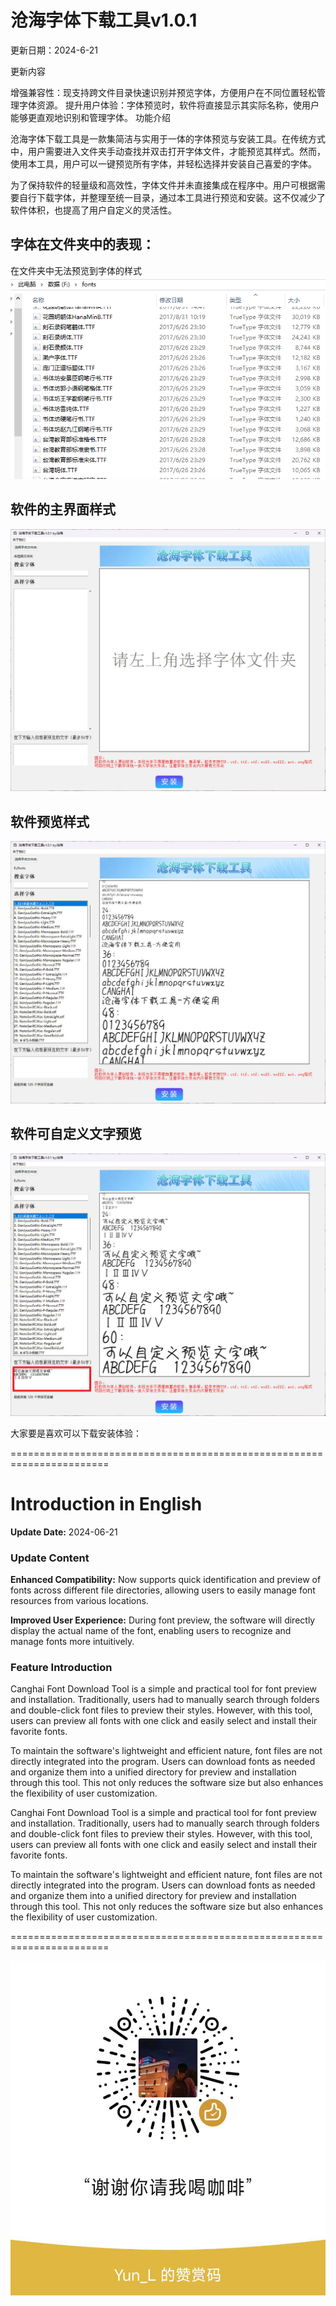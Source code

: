 # 沧海字体下载工具v1.0.1

更新日期：2024-6-21

更新内容

增强兼容性：现支持跨文件目录快速识别并预览字体，方便用户在不同位置轻松管理字体资源。
提升用户体验：字体预览时，软件将直接显示其实际名称，使用户能够更直观地识别和管理字体。
功能介绍

沧海字体下载工具是一款集简洁与实用于一体的字体预览与安装工具。在传统方式中，用户需要进入文件夹手动查找并双击打开字体文件，才能预览其样式。然而，使用本工具，用户可以一键预览所有字体，并轻松选择并安装自己喜爱的字体。

为了保持软件的轻量级和高效性，字体文件并未直接集成在程序中。用户可根据需要自行下载字体，并整理至统一目录，通过本工具进行预览和安装。这不仅减少了软件体积，也提高了用户自定义的灵活性。

## 字体在文件夹中的表现：
在文件夹中无法预览到字体的样式
![image](https://github.com/mrwang1454/canghai/blob/main/images/Snipaste_2024-06-18_22-18-34.png)

## 软件的主界面样式
![image](https://github.com/mrwang1454/canghai/blob/main/images/Snipaste_2024-06-19_10-07-00.jpg)

## 软件预览样式
![image](https://github.com/mrwang1454/canghai/blob/main/images/Snipaste_2024-06-19_10-07-36.jpg)

## 软件可自定义文字预览
![image](https://github.com/mrwang1454/canghai/blob/main/images/Snipaste_2024-06-19_10-09-15.jpg)

大家要是喜欢可以下载安装体验：

=======================================================================

# Introduction in English

**Update Date:** 2024-06-21

### Update Content

**Enhanced Compatibility:** Now supports quick identification and preview of fonts across different file directories, allowing users to easily manage font resources from various locations.

**Improved User Experience:** During font preview, the software will directly display the actual name of the font, enabling users to recognize and manage fonts more intuitively.

### Feature Introduction

Canghai Font Download Tool is a simple and practical tool for font preview and installation. Traditionally, users had to manually search through folders and double-click font files to preview their styles. However, with this tool, users can preview all fonts with one click and easily select and install their favorite fonts.

To maintain the software's lightweight and efficient nature, font files are not directly integrated into the program. Users can download fonts as needed and organize them into a unified directory for preview and installation through this tool. This not only reduces the software size but also enhances the flexibility of user customization.

Canghai Font Download Tool is a simple and practical tool for font preview and installation. Traditionally, users had to manually search through folders and double-click font files to preview their styles. However, with this tool, users can preview all fonts with one click and easily select and install their favorite fonts.

To maintain the software's lightweight and efficient nature, font files are not directly integrated into the program. Users can download fonts as needed and organize them into a unified directory for preview and installation through this tool. This not only reduces the software size but also enhances the flexibility of user customization.

=======================================================================

![image](https://github.com/mrwang1454/canghai/blob/main/images/zanshang.png)
